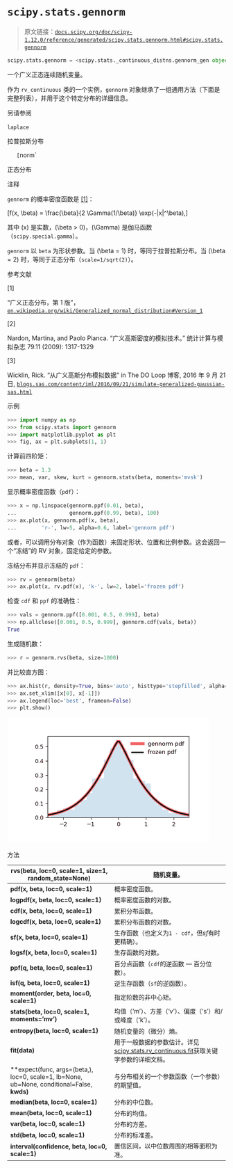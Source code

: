 # `scipy.stats.gennorm`

> 原文链接：[`docs.scipy.org/doc/scipy-1.12.0/reference/generated/scipy.stats.gennorm.html#scipy.stats.gennorm`](https://docs.scipy.org/doc/scipy-1.12.0/reference/generated/scipy.stats.gennorm.html#scipy.stats.gennorm)

```py
scipy.stats.gennorm = <scipy.stats._continuous_distns.gennorm_gen object>
```

一个广义正态连续随机变量。

作为 `rv_continuous` 类的一个实例，`gennorm` 对象继承了一组通用方法（下面是完整列表），并用于这个特定分布的详细信息。

另请参阅

`laplace`

拉普拉斯分布

`   [`norm`

正态分布

注释

`gennorm` 的概率密度函数是 [[1]](#r227afc99ac82-1)：

\[f(x, \beta) = \frac{\beta}{2 \Gamma(1/\beta)} \exp(-|x|^\beta),\]

其中 \(x\) 是实数，\(\beta > 0\)，\(\Gamma\) 是伽马函数（`scipy.special.gamma`）。

`gennorm` 以 `beta` 为形状参数。当 \(\beta = 1\) 时，等同于拉普拉斯分布。当 \(\beta = 2\) 时，等同于正态分布（`scale=1/sqrt(2)`）。

参考文献

[1]

“广义正态分布，第 1 版”，[`en.wikipedia.org/wiki/Generalized_normal_distribution#Version_1`](https://en.wikipedia.org/wiki/Generalized_normal_distribution#Version_1)

[2]

Nardon, Martina, and Paolo Pianca. “广义高斯密度的模拟技术。” 统计计算与模拟杂志 79.11 (2009): 1317-1329

[3]

Wicklin, Rick. “从广义高斯分布模拟数据” in The DO Loop 博客, 2016 年 9 月 21 日, [`blogs.sas.com/content/iml/2016/09/21/simulate-generalized-gaussian-sas.html`](https://blogs.sas.com/content/iml/2016/09/21/simulate-generalized-gaussian-sas.html)

示例

```py
>>> import numpy as np
>>> from scipy.stats import gennorm
>>> import matplotlib.pyplot as plt
>>> fig, ax = plt.subplots(1, 1) 
```

计算前四阶矩：

```py
>>> beta = 1.3
>>> mean, var, skew, kurt = gennorm.stats(beta, moments='mvsk') 
```

显示概率密度函数（`pdf`）：

```py
>>> x = np.linspace(gennorm.ppf(0.01, beta),
...                 gennorm.ppf(0.99, beta), 100)
>>> ax.plot(x, gennorm.pdf(x, beta),
...        'r-', lw=5, alpha=0.6, label='gennorm pdf') 
```

或者，可以调用分布对象（作为函数）来固定形状、位置和比例参数。这会返回一个“冻结”的 RV 对象，固定给定的参数。

冻结分布并显示冻结的 `pdf`：

```py
>>> rv = gennorm(beta)
>>> ax.plot(x, rv.pdf(x), 'k-', lw=2, label='frozen pdf') 
```

检查 `cdf` 和 `ppf` 的准确性：

```py
>>> vals = gennorm.ppf([0.001, 0.5, 0.999], beta)
>>> np.allclose([0.001, 0.5, 0.999], gennorm.cdf(vals, beta))
True 
```

生成随机数：

```py
>>> r = gennorm.rvs(beta, size=1000) 
```

并比较直方图：

```py
>>> ax.hist(r, density=True, bins='auto', histtype='stepfilled', alpha=0.2)
>>> ax.set_xlim([x[0], x[-1]])
>>> ax.legend(loc='best', frameon=False)
>>> plt.show() 
```

![../../_images/scipy-stats-gennorm-1.png](img/4a46bd7ba9ea5ef2486afcc7766a948f.png)

方法

| **rvs(beta, loc=0, scale=1, size=1, random_state=None)** | 随机变量。 |
| --- | --- |
| **pdf(x, beta, loc=0, scale=1)** | 概率密度函数。 |
| **logpdf(x, beta, loc=0, scale=1)** | 概率密度函数的对数。 |
| **cdf(x, beta, loc=0, scale=1)** | 累积分布函数。 |
| **logcdf(x, beta, loc=0, scale=1)** | 累积分布函数的对数。 |
| **sf(x, beta, loc=0, scale=1)** | 生存函数（也定义为`1 - cdf`，但*sf*有时更精确）。 |
| **logsf(x, beta, loc=0, scale=1)** | 生存函数的对数。 |
| **ppf(q, beta, loc=0, scale=1)** | 百分点函数（`cdf`的逆函数 — 百分位数）。 |
| **isf(q, beta, loc=0, scale=1)** | 逆生存函数（`sf`的逆函数）。 |
| **moment(order, beta, loc=0, scale=1)** | 指定阶数的非中心矩。 |
| **stats(beta, loc=0, scale=1, moments=’mv’)** | 均值（‘m’）、方差（‘v’）、偏度（‘s’）和/或峰度（‘k’）。 |
| **entropy(beta, loc=0, scale=1)** | 随机变量的（微分）熵。 |
| **fit(data)** | 用于一般数据的参数估计。详见[scipy.stats.rv_continuous.fit](https://docs.scipy.org/doc/scipy/reference/generated/scipy.stats.rv_continuous.fit.html#scipy.stats.rv_continuous.fit)获取关键字参数的详细文档。 |
| **expect(func, args=(beta,), loc=0, scale=1, lb=None, ub=None, conditional=False, **kwds)** | 与分布相关的一个参数函数（一个参数）的期望值。 |
| **median(beta, loc=0, scale=1)** | 分布的中位数。 |
| **mean(beta, loc=0, scale=1)** | 分布的均值。 |
| **var(beta, loc=0, scale=1)** | 分布的方差。 |
| **std(beta, loc=0, scale=1)** | 分布的标准差。 |
| **interval(confidence, beta, loc=0, scale=1)** | 置信区间，以中位数周围的相等面积为准。 |
